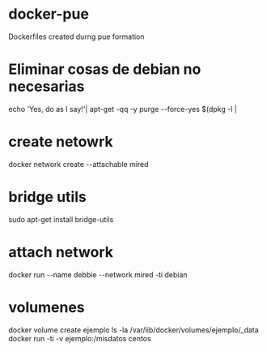 # docker-pue
Dockerfiles created durng pue formation


# Eliminar cosas de debian no necesarias
echo 'Yes, do as I say!'| apt-get -qq -y purge --force-yes $(dpkg -l | 

# create netowrk 
docker network create --attachable mired

# bridge utils
sudo apt-get install bridge-utils

# attach network
docker run --name debbie --network mired -ti debian

# volumenes
docker volume create ejemplo
ls -la /var/lib/docker/volumes/ejemplo/_data
docker run -ti -v ejemplo:/misdatos centos
